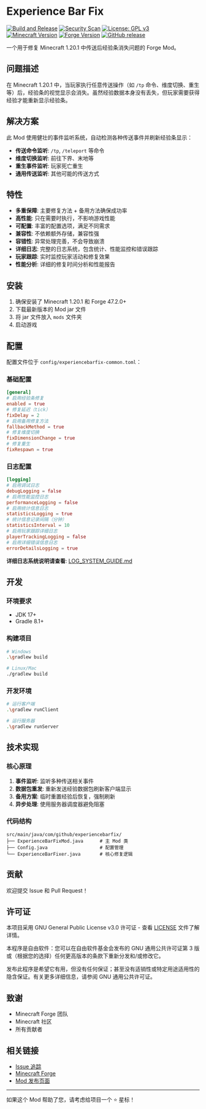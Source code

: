 # Experience Bar Fix

[![Build and Release](https://github.com/xiaoxiao-cvs/ExperienceBar-Fix/actions/workflows/build.yml/badge.svg)](https://github.com/xiaoxiao-cvs/ExperienceBar-Fix/actions/workflows/build.yml)
[![Security Scan](https://github.com/xiaoxiao-cvs/ExperienceBar-Fix/actions/workflows/security-scan.yml/badge.svg)](https://github.com/xiaoxiao-cvs/ExperienceBar-Fix/actions/workflows/security-scan.yml)
[![License: GPL v3](https://img.shields.io/badge/License-GPLv3-blue.svg)](https://www.gnu.org/licenses/gpl-3.0)
[![Minecraft Version](https://img.shields.io/badge/Minecraft-1.20.1-green.svg)](https://minecraft.net/)
[![Forge Version](https://img.shields.io/badge/Forge-47.2.0-orange.svg)](https://minecraftforge.net/)
[![GitHub release](https://img.shields.io/github/v/release/xiaoxiao-cvs/ExperienceBar-Fix)](https://github.com/xiaoxiao-cvs/ExperienceBar-Fix/releases)

一个用于修复 Minecraft 1.20.1 中传送后经验条消失问题的 Forge Mod。

## 问题描述

在 Minecraft 1.20.1 中，当玩家执行任意传送操作（如 `/tp` 命令、维度切换、重生等）后，经验条的视觉显示会消失。虽然经验数据本身没有丢失，但玩家需要获得经验才能重新显示经验条。

## 解决方案

此 Mod 使用健壮的事件监听系统，自动检测各种传送事件并刷新经验条显示：

- **传送命令监听**: `/tp`, `/teleport` 等命令
- **维度切换监听**: 前往下界、末地等
- **重生事件监听**: 玩家死亡重生
- **通用传送监听**: 其他可能的传送方式

## 特性

-  **多重保障**: 主要修复方法 + 备用方法确保成功率
-  **高性能**: 只在需要时执行，不影响游戏性能
-  **可配置**: 丰富的配置选项，满足不同需求
-  **兼容性**: 不依赖额外存储，兼容性强
-  **容错性**: 异常处理完善，不会导致崩溃
-  **详细日志**: 完整的日志系统，包含统计、性能监控和错误跟踪
-  **玩家跟踪**: 实时监控玩家活动和修复效果
-  **性能分析**: 详细的修复时间分析和性能报告

## 安装

1. 确保安装了 Minecraft 1.20.1 和 Forge 47.2.0+
2. 下载最新版本的 Mod jar 文件
3. 将 jar 文件放入 `mods` 文件夹
4. 启动游戏

## 配置

配置文件位于 `config/experiencebarfix-common.toml`：

### 基础配置
```toml
[general]
# 启用经验条修复
enabled = true
# 修复延迟（tick）
fixDelay = 2
# 启用备用修复方法
fallbackMethod = true
# 修复维度切换
fixDimensionChange = true
# 修复重生
fixRespawn = true
```

### 日志配置
```toml
[logging]
# 启用调试日志
debugLogging = false
# 启用性能监控日志
performanceLogging = false
# 启用统计信息日志
statisticsLogging = true
# 统计信息记录间隔（分钟）
statisticsInterval = 10
# 启用玩家跟踪详细日志
playerTrackingLogging = false
# 启用详细错误信息日志
errorDetailsLogging = true
```

**详细日志系统说明请查看**: [LOG_SYSTEM_GUIDE.md](LOG_SYSTEM_GUIDE.md)

## 开发

### 环境要求

- JDK 17+
- Gradle 8.1+

### 构建项目

```bash
# Windows
.\gradlew build

# Linux/Mac
./gradlew build
```

### 开发环境

```bash
# 运行客户端
.\gradlew runClient

# 运行服务器
.\gradlew runServer
```

## 技术实现

### 核心原理

1. **事件监听**: 监听多种传送相关事件
2. **数据包重发**: 重新发送经验数据包刷新客户端显示
3. **备用方案**: 临时重置经验后恢复，强制刷新
4. **异步处理**: 使用服务器调度器避免阻塞

### 代码结构

```
src/main/java/com/github/experiencebarfix/
├── ExperienceBarFixMod.java      # 主 Mod 类
├── Config.java                   # 配置管理
└── ExperienceBarFixer.java       # 核心修复逻辑
```

## 贡献

欢迎提交 Issue 和 Pull Request！

## 许可证

本项目采用 GNU General Public License v3.0 许可证 - 查看 [LICENSE](LICENSE) 文件了解详情。

本程序是自由软件：您可以在自由软件基金会发布的 GNU 通用公共许可证第 3 版或（根据您的选择）任何更高版本的条款下重新分发和/或修改它。

发布此程序是希望它有用，但没有任何保证；甚至没有适销性或特定用途适用性的隐含保证。有关更多详细信息，请参阅 GNU 通用公共许可证。

## 致谢

- Minecraft Forge 团队
- Minecraft 社区
- 所有贡献者

## 相关链接

- [Issue 追踪](https://github.com/xiaoxiao-cvs/Experience-Fix/issues)
- [Minecraft Forge](https://minecraftforge.net/)
- [Mod 发布页面](https://www.curseforge.com/minecraft/mc-mods/experience-bar-fix)

---

如果这个 Mod 帮助了您，请考虑给项目一个 ⭐ 星标！
